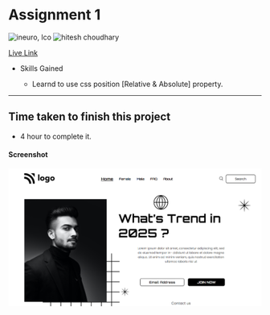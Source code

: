 # Assignment 1

![ineuro, lco](https://img.shields.io/badge/iNeuron-LCO-green)
![hitesh choudhary](https://img.shields.io/badge/Hitesh--Choudhary-Full--stack--JS--bootcamp-red)

[Live Link](https://1-assignment.netlify.app/)

- Skills Gained

  - Learnd to use css position [Relative & Absolute] property.

---

## Time taken to finish this project

- 4 hour to complete it.

#### Screenshot

![SCREENSHOT](./screenshot/screenshot.PNG)
